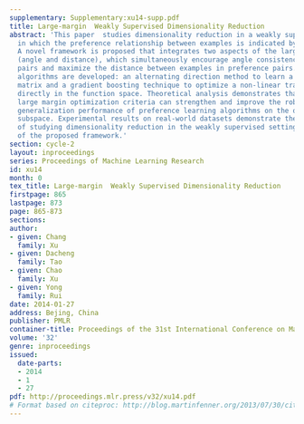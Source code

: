 ```yaml
---
supplementary: Supplementary:xu14-supp.pdf
title: Large-margin  Weakly Supervised Dimensionality Reduction
abstract: 'This paper  studies dimensionality reduction in a weakly supervised setting,
  in which the preference relationship between examples is indicated by weak cues.
  A novel framework is proposed that integrates two aspects of the large margin principle
  (angle and distance), which simultaneously encourage angle consistency between preference
  pairs and maximize the distance between examples in preference pairs. Two specific
  algorithms are developed: an alternating direction method to learn a linear transformation
  matrix and a gradient boosting technique to optimize a non-linear transformation
  directly in the function space. Theoretical analysis demonstrates that the proposed
  large margin optimization criteria can strengthen and improve the robustness and
  generalization performance of preference learning algorithms on the obtained low-dimensional
  subspace. Experimental results on real-world datasets demonstrate the significance
  of studying dimensionality reduction in the weakly supervised setting and the effectiveness
  of the proposed framework.'
section: cycle-2
layout: inproceedings
series: Proceedings of Machine Learning Research
id: xu14
month: 0
tex_title: Large-margin  Weakly Supervised Dimensionality Reduction
firstpage: 865
lastpage: 873
page: 865-873
sections: 
author:
- given: Chang
  family: Xu
- given: Dacheng
  family: Tao
- given: Chao
  family: Xu
- given: Yong
  family: Rui
date: 2014-01-27
address: Bejing, China
publisher: PMLR
container-title: Proceedings of the 31st International Conference on Machine Learning
volume: '32'
genre: inproceedings
issued:
  date-parts:
  - 2014
  - 1
  - 27
pdf: http://proceedings.mlr.press/v32/xu14.pdf
# Format based on citeproc: http://blog.martinfenner.org/2013/07/30/citeproc-yaml-for-bibliographies/
---
```

